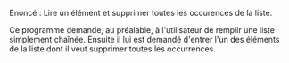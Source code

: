 Enoncé : Lire un élément et supprimer toutes les occurences de la liste.

Ce programme demande, au préalable, à l'utilisateur de remplir une liste simplement chaînée. Ensuite il lui est demandé d'entrer l'un des éléments de la liste dont il veut supprimer toutes les occurrences.